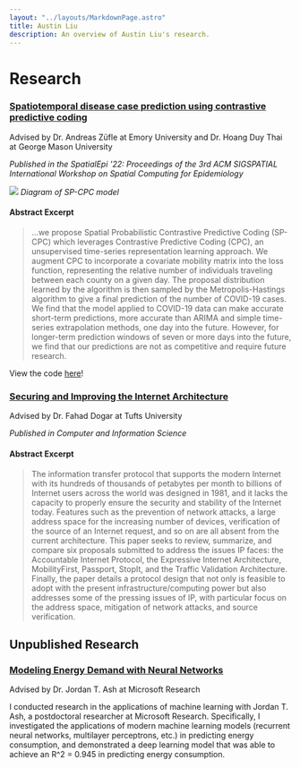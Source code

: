 ```yaml
---
layout: "../layouts/MarkdownPage.astro"
title: Austin Liu
description: An overview of Austin Liu's research.
---
```


# Research

### [Spatiotemporal disease case prediction using contrastive predictive coding](https://dl.acm.org/doi/10.1145/3557995.3566122)

Advised by Dr. Andreas Züfle at Emory University and Dr. Hoang Duy Thai at George Mason University

_Published in the SpatialEpi '22: Proceedings of the 3rd ACM SIGSPATIAL International Workshop on Spatial Computing for Epidemiology_

![](/assets/SP-CPC.png)
_Diagram of SP-CPC model_

#### Abstract Excerpt

> ...we propose Spatial Probabilistic Contrastive Predictive Coding (SP-CPC) which leverages Contrastive Predictive Coding (CPC), an unsupervised time-series representation learning approach. We augment CPC to incorporate a covariate mobility matrix into the loss function, representing the relative number of individuals traveling between each county on a given day. The proposal distribution learned by the algorithm is then sampled by the Metropolis-Hastings algorithm to give a final prediction of the number of COVID-19 cases. We find that the model applied to COVID-19 data can make accurate short-term predictions, more accurate than ARIMA and simple time-series extrapolation methods, one day into the future. However, for longer-term prediction windows of seven or more days into the future, we find that our predictions are not as competitive and require future research.

View the code [here](https://github.com/ajzliu/SP-CPC)!

### [Securing and Improving the Internet Architecture](https://doi.org/10.5539/cis.v13n4p42)

Advised by Dr. Fahad Dogar at Tufts University

_Published in Computer and Information Science_

#### Abstract Excerpt

> The information transfer protocol that supports the modern Internet with its hundreds of thousands of petabytes per month to billions of Internet users across the world was designed in 1981, and it lacks the capacity to properly ensure the security and stability of the Internet today. Features such as the prevention of network attacks, a large address space for the increasing number of devices, verification of the source of an Internet request, and so on are all absent from the current architecture. This paper seeks to review, summarize, and compare six proposals submitted to address the issues IP faces: the Accountable Internet Protocol, the Expressive Internet Architecture, MobilityFirst, Passport, StopIt, and the Traffic Validation Architecture. Finally, the paper details a protocol design that not only is feasible to adopt with the present infrastructure/computing power but also addresses some of the pressing issues of IP, with particular focus on the address space, mitigation of network attacks, and source verification.

## Unpublished Research

### [Modeling Energy Demand with Neural Networks](/energy.pdf)

Advised by Dr. Jordan T. Ash at Microsoft Research

I conducted research in the applications of machine learning with Jordan T. Ash, a postdoctoral researcher at Microsoft Research. Specifically, I investigated the applications of modern machine learning models (recurrent neural networks, multilayer perceptrons, etc.) in predicting energy consumption, and demonstrated a deep learning model that was able to achieve an R^2 = 0.945 in predicting energy consumption.
